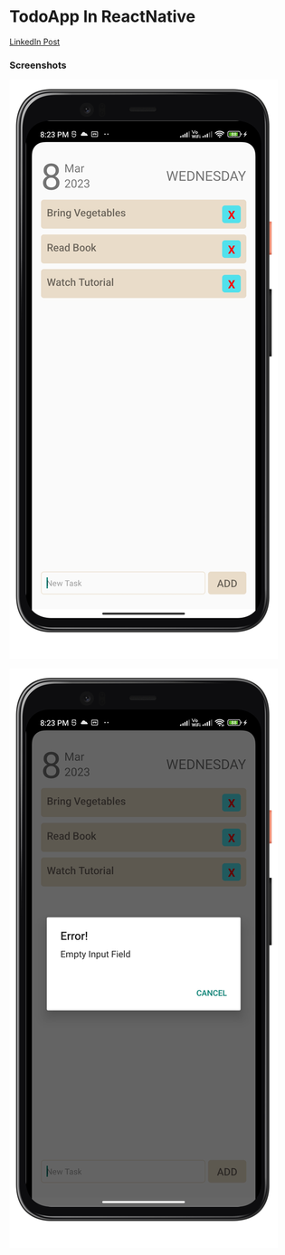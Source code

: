 # TodoApp In ReactNative

[LinkedIn Post](https://www.linkedin.com/feed/update/urn:li:activity:7039190554752036864/)

### Screenshots

![](screenshots/1.png)

![](screenshots/2.png)